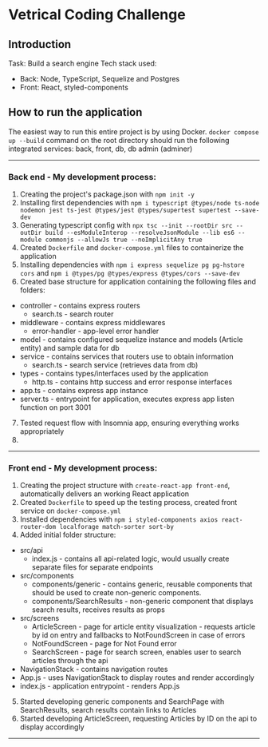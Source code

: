 # Vetrical Coding Challenge

## Introduction

Task: Build a search engine
Tech stack used:
  * Back: Node, TypeScript, Sequelize and Postgres
  * Front: React, styled-components


## How to run the application
The easiest way to run this entire project is by using Docker.
`docker compose up --build` command on the root directory should run the following integrated services: back, front, db, db admin (adminer)

---

### Back end - My development process:
1. Creating the project's package.json with `npm init -y`
2. Installing first dependencies with `npm i typescript @types/node ts-node nodemon jest ts-jest @types/jest @types/supertest supertest --save-dev`
3. Generating typescript config with `npx tsc --init --rootDir src --outDir build --esModuleInterop --resolveJsonModule --lib es6 --module commonjs --allowJs true --noImplicitAny true`
4. Created `Dockerfile` and `docker-compose.yml` files to containerize the application
5. Installing dependencies with `npm i express sequelize pg pg-hstore cors` and `npm i @types/pg @types/express @types/cors --save-dev`
6. Created base structure for application containing the following files and folders:
  * controller - contains express routers 
    * search.ts - search router
  * middleware - contains express middlewares
    * error-handler - app-level error handler
  * model - contains configured sequelize instance and models (Article entity) and sample data for db
  * service - contains services that routers use to obtain information
    * search.ts - search service (retrieves data from db)
  * types - contains types/interfaces used by the application
    * http.ts - contains http success and error response interfaces
  * app.ts - contains express app instance
  * server.ts - entrypoint for application, executes express app listen function on port 3001
7. Tested request flow with Insomnia app, ensuring everything works appropriately
8. 

---
### Front end - My development process:
1. Creating the project structure with `create-react-app front-end`, automatically delivers an working React application
2. Created `Dockerfile` to speed up the testing process, created front service on `docker-compose.yml`
3. Installed dependencies with `npm i styled-components axios react-router-dom localforage match-sorter sort-by`
4. Added initial folder structure:
* src/api
  * index.js - contains all api-related logic, would usually create separate files for separate endpoints
* src/components
  * components/generic - contains generic, reusable components that should be used to create non-generic components.
  * components/SearchResults - non-generic component that displays search results, receives results as props
* src/screens
  * ArticleScreen - page for article entity visualization - requests article by id on entry and fallbacks to NotFoundScreen in case of errors
  * NotFoundScreen - page for Not Found error
  * SearchScreen - page for search screen, enables user to search articles through the api
* NavigationStack - contains navigation routes
* App.js - uses NavigationStack to display routes and render accordingly
* index.js - application entrypoint - renders App.js
5. Started developing generic components and SearchPage with SearchResults, search results contain links to Articles
6. Started developing ArticleScreen, requesting Articles by ID on the api to display accordingly
 

---